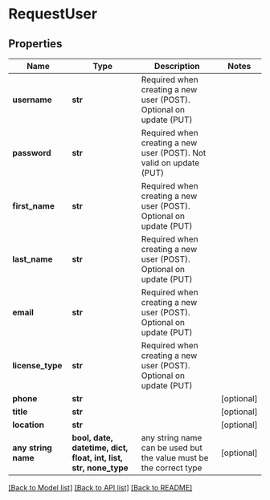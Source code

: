# RequestUser


## Properties
Name | Type | Description | Notes
------------ | ------------- | ------------- | -------------
**username** | **str** | Required when creating a new user (POST). Optional on update (PUT) | 
**password** | **str** | Required when creating a new user (POST). Not valid on update (PUT) | 
**first_name** | **str** | Required when creating a new user (POST). Optional on update (PUT) | 
**last_name** | **str** | Required when creating a new user (POST). Optional on update (PUT) | 
**email** | **str** | Required when creating a new user (POST). Optional on update (PUT) | 
**license_type** | **str** | Required when creating a new user (POST). Optional on update (PUT) | 
**phone** | **str** |  | [optional] 
**title** | **str** |  | [optional] 
**location** | **str** |  | [optional] 
**any string name** | **bool, date, datetime, dict, float, int, list, str, none_type** | any string name can be used but the value must be the correct type | [optional]

[[Back to Model list]](../README.md#documentation-for-models) [[Back to API list]](../README.md#documentation-for-api-endpoints) [[Back to README]](../README.md)


